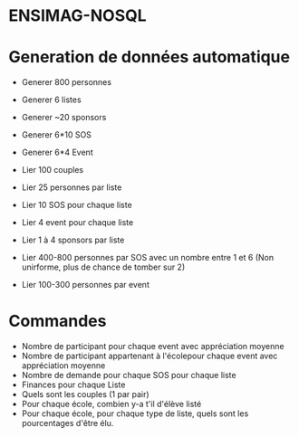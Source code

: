 # ENSIMAG-NOSQL


# Generation de données automatique

- Generer 800 personnes
- Generer 6 listes
- Generer ~20 sponsors
- Generer 6*10 SOS
- Generer 6*4 Event

- Lier 100 couples
- Lier 25 personnes par liste
- Lier 10 SOS pour chaque liste
- Lier 4 event pour chaque liste
- Lier 1 à 4 sponsors par liste
- Lier 400-800 personnes par SOS avec un nombre entre 1 et 6 (Non unirforme, plus de chance de tomber sur 2)
- Lier 100-300 personnes par event


# Commandes 

 - Nombre de participant pour chaque event avec appréciation moyenne
 - Nombre de participant appartenant à l'écolepour chaque event avec appréciation moyenne
 - Nombre de demande pour chaque SOS pour chaque liste
 - Finances pour chaque Liste
 - Quels sont les couples (1 par pair)
 - Pour chaque école, combien y-a t'il d'élève listé
 - Pour chaque école, pour chaque type de liste, quels sont les pourcentages d'être élu. 
